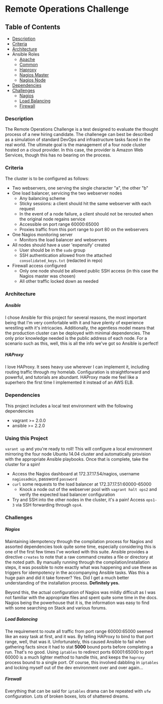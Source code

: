 # Remote Operations Challenge

## Table of Contents

* [Description](#description)
* [Criteria](#criteria)
* [Architecture](#architecture)
* Ansible Roles
    * [Apache](docs/roles/apache.md)
    * [Common](docs/roles/common.md)
    * [Haproxy](docs/roles/haproxy.md)
    * [Nagios Master](docs/roles/nagios_master.md)
    * [Nagios Node](docs/roles/nagios_node.md)
* [Dependencies](#dependencies)
* [Challenges](#challenges)
    * [Nagios](#nagios)
    * [Load Balancing](#load-balancing)
    * [Firewall](#firewall)

### Description

The Remote Operations Challenge is a test designed to evaluate the thought
process of a new hiring candidate. The challenege can best be described as
a simulation of standard DevOps and infrastructure tasks faced in the real
world. The ultimate goal is the management of a four node cluster hosted on
a cloud provider. In this case, the provider is Amazon Web Services, though
this has no bearing on the process.

### Criteria

The cluster is to be configured as follows:

* Two webservers, one serving the single character "a", the other "b"
* One load balancer, servicing the two webserver nodes
    - Any balancing scheme
    - Sticky sessions: a client should hit the same webserver with each request
    - In the event of a node failure, a client should not be rerouted when the original node regains service
    - Accessible on port range 60000:65000
    - Proxies traffic from this port range to port 80 on the webservers
* One Nagios monitoring server
    - Monitors the load balancer and webservers
* All nodes should have a user 'expensify' created
    - User should be in the `sudo` group
    - SSH authentication allowed from the attached `consolidated_keys.txt` (redacted in repo)
* Firewall access configured
    - Only one node should be allowed public SSH access (in this case the Nagios master was chosen)
    - All other traffic locked down as needed

### Architecture

##### Ansible
I chose Ansible for this project for several reasons, the most important being
that I'm very comfortable with it and have plenty of experience wrestling with
it's intricacies. Additionally, the agentless model means that the production
cluster can be deployed with minimal dependencies. The only prior knowledge
needed is the public address of each node. For a scenario such as this, well,
this is all the info we've got so Ansible is perfect!

##### HAProxy
I love HAProxy. It sees heavy use wherever I can implement it, including routing
traffic through my homelab. Configuration is straightforward and powerful, and
tutorials are abundant. HAProxy made me feel like a superhero the first time
I implemented it instead of an AWS ELB.

### Dependencies

This project includes a local test environment with the following dependencies
* vagrant >= 2.0.0
* ansible >= 2.2.0

### Using this Project

`varant up` and you're ready to roll! This will configure a local environment
mirroring the four node Ubuntu 14.04 cluster and automatically provision with
the appropriate Ansible playbooks. Once that is complete, take the cluster for
a spin!
* Access the Nagios dashboard at 172.37.17.54/nagios, username `nagiosadmin`, password `password`
* `curl` some requests to the load balancer at 172.37.17.51:60000-65000
    - Knock a node out of the webserver pool with `vagrant halt ops2` and verify the expected load balancer configuration
* Try and SSH into the other nodes in the cluster, it's a pain! Access `ops1-3` via SSH forwarding through `ops4`.


### Challenges

##### Nagios

Maintaining idempotency through the compilation process for Nagios and assorted
dependencies took quite some time, especially considering this is one of the
first few times I've worked with this suite. Ansible provides a directive
`creates` to note that a raw command creates a file or directory at the noted
path. By manually running through the compilation/installation steps, it was
possible to note exactly what was happening and use these as triggers for
idempotency in the accompanying Ansible tasks. Was this a huge pain and did it
take forever? Yes. Did I get a much better understanding of the installation
process. **Definitely yes.**

Beyond this, the actual configuration of Nagios was mildly difficult as I was
not familiar with the appropriate files and spent quite some time in the docs.
Nagios being the powerhouse that it is, the information was easy to find with
some searching on Stack and various forums.

##### Load Balancing

The requirement to route all traffic from port range 60000:65000 seemed like an
easy task at first, and it was. By telling HAProxy to bind to that port range,
well, that was it. Unfortunately, this caused Ansible to fail when gathering
facts since it had to stat **5000** bound ports before completing a run. That's
no good. Using `iptables` to redirect ports 60001:65000 to port 60000 is a much
lighter method to handle this, and keeps the `haproxy` process bound to a
single port. Of course, this involved dabbling in `iptables` and locking myself
out of the dev environment over and over again...

##### Firewall

Everything that can be said for `iptables` drama can be repeated with `ufw`
configuration. Lots of broken boxes, lots of shattered dreams.
